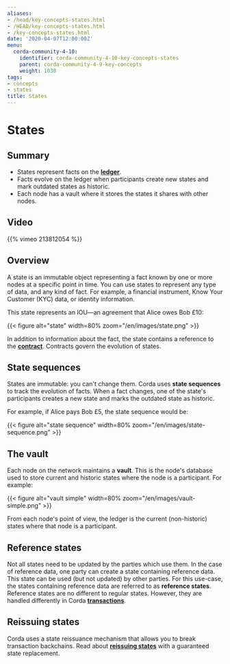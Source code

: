 ```yaml
---
aliases:
- /head/key-concepts-states.html
- /HEAD/key-concepts-states.html
- /key-concepts-states.html
date: '2020-04-07T12:00:00Z'
menu:
  corda-community-4-10:
    identifier: corda-community-4-10-key-concepts-states
    parent: corda-community-4-9-key-concepts
    weight: 1030
tags:
- concepts
- states
title: States
---
```



# States

## Summary

* States represent facts on the **[ledger](key-concepts-ledger.md)**.
* Facts evolve on the ledger when participants create new states and mark outdated states as historic.
* Each node has a vault where it stores the states it shares with other nodes.

## Video

{{% vimeo 213812054 %}}

## Overview

A state is an immutable object representing a fact known by one or more nodes at a specific point in time.
You can use states to represent any type of data, and any kind of fact. For example, a financial instrument, Know Your Customer (KYC) data, or identity information.

This state represents an IOU—an agreement that Alice owes Bob £10:

{{< figure alt="state" width=80% zoom="/en/images/state.png" >}}

In addition to information about the fact, the state contains a reference to the
**[contract](key-concepts-contracts.md)**. Contracts govern the evolution of states.

## State sequences

States are immutable: you can't change them. Corda uses **state sequences** to track the evolution of facts.
When a fact changes, one of the state's participants creates a new state and marks the outdated state as historic.

For example, if Alice pays Bob £5, the state sequence would be:

{{< figure alt="state sequence" width=80% zoom="/en/images/state-sequence.png" >}}

## The vault

Each node on the network maintains a **vault**. This is the node's database used to store current and historic states
where the node is a participant. For example:

{{< figure alt="vault simple" width=80% zoom="/en/images/vault-simple.png" >}}

From each node's point of view, the ledger is the current (non-historic) states where that node is a participant.

## Reference states

Not all states need to be updated by the parties which use them. In the case of reference data, one party can create
a state containing reference data. This state can be used (but not updated) by other parties. For this use-case, the
states containing reference data are referred to as **reference states**. Reference states are no different
to regular states. However, they are handled differently in Corda **[transactions](key-concepts-transactions.md)**.

## Reissuing states

Corda uses a state reissuance mechanism that allows you to break transaction backchains. Read about
**[reissuing states](reissuing-states.md)** with a guaranteed state replacement.
